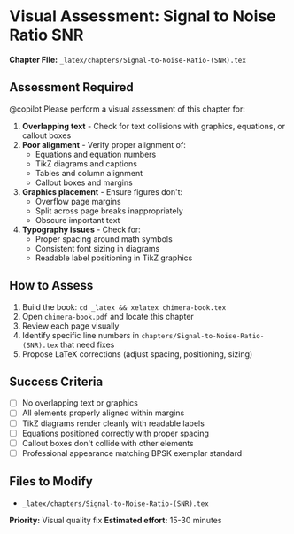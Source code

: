 # Visual Assessment: Signal to Noise Ratio SNR

**Chapter File:** `_latex/chapters/Signal-to-Noise-Ratio-(SNR).tex`

## Assessment Required

@copilot Please perform a visual assessment of this chapter for:

1. **Overlapping text** - Check for text collisions with graphics, equations, or callout boxes
2. **Poor alignment** - Verify proper alignment of:
   - Equations and equation numbers
   - TikZ diagrams and captions
   - Tables and column alignment
   - Callout boxes and margins
3. **Graphics placement** - Ensure figures don't:
   - Overflow page margins
   - Split across page breaks inappropriately
   - Obscure important text
4. **Typography issues** - Check for:
   - Proper spacing around math symbols
   - Consistent font sizing in diagrams
   - Readable label positioning in TikZ graphics

## How to Assess

1. Build the book: `cd _latex && xelatex chimera-book.tex`
2. Open `chimera-book.pdf` and locate this chapter
3. Review each page visually
4. Identify specific line numbers in `chapters/Signal-to-Noise-Ratio-(SNR).tex` that need fixes
5. Propose LaTeX corrections (adjust spacing, positioning, sizing)

## Success Criteria

- [ ] No overlapping text or graphics
- [ ] All elements properly aligned within margins
- [ ] TikZ diagrams render cleanly with readable labels
- [ ] Equations positioned correctly with proper spacing
- [ ] Callout boxes don't collide with other elements
- [ ] Professional appearance matching BPSK exemplar standard

## Files to Modify

- `_latex/chapters/Signal-to-Noise-Ratio-(SNR).tex`

**Priority:** Visual quality fix
**Estimated effort:** 15-30 minutes

